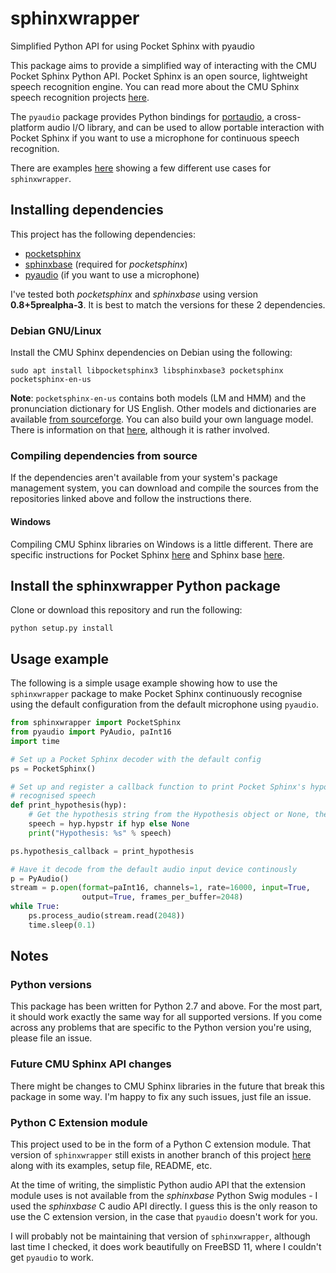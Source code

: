 # sphinxwrapper
Simplified Python API for using Pocket Sphinx with pyaudio

This package aims to provide a simplified way of interacting with the CMU Pocket Sphinx Python API. Pocket Sphinx is an open source, lightweight speech recognition engine. You can read more about the CMU Sphinx speech recognition projects [here](https://cmusphinx.github.io/wiki/).

The `pyaudio` package provides Python bindings for [portaudio](http://www.portaudio.com/), a cross-platform audio I/O library, and can be used to allow portable interaction with Pocket Sphinx if you want to use a microphone for continuous speech recognition.

There are examples [here](examples/) showing a few different use cases for `sphinxwrapper`.

## Installing dependencies
This project has the following dependencies:
- [pocketsphinx](https://github.com/cmusphinx/pocketsphinx)
- [sphinxbase](https://github.com/cmusphinx/sphinxbase) (required for *pocketsphinx*)
- [pyaudio](http://people.csail.mit.edu/hubert/pyaudio/) (if you want to use a microphone)

I've tested both *pocketsphinx* and *sphinxbase* using version **0.8+5prealpha-3**. It is best to match the versions for these 2 dependencies.

### Debian GNU/Linux
Install the CMU Sphinx dependencies on Debian using the following:
``` Shell
sudo apt install libpocketsphinx3 libsphinxbase3 pocketsphinx pocketsphinx-en-us
```

**Note**: `pocketsphinx-en-us` contains both models (LM and HMM) and the pronunciation dictionary for US English. Other models and dictionaries are available [from sourceforge](https://sourceforge.net/projects/cmusphinx/files/Acoustic%20and%20Language%20Models/). You can also build your own language model. There is information on that [here](https://cmusphinx.github.io/wiki/tutoriallm/#language-models), although it is rather involved.

### Compiling dependencies from source
If the dependencies aren't available from your system's package management system, you can download and compile the sources from the repositories linked above and follow the instructions there. 

#### Windows
Compiling CMU Sphinx libraries on Windows is a little different. There are specific instructions for Pocket Sphinx [here](https://github.com/cmusphinx/pocketsphinx#ms-windows-ms-visual-studio-2010-or-newer---we-test-with-vc-2010-express) and Sphinx base [here](https://github.com/cmusphinx/sphinxbase#ms-windows-installation).

## Install the sphinxwrapper Python package
Clone or download this repository and run the following:
``` Shell 
python setup.py install
```

## Usage example
The following is a simple usage example showing how to use the `sphinxwrapper` package to make Pocket Sphinx continuously recognise using the default configuration from the default microphone using `pyaudio`.
``` Python
from sphinxwrapper import PocketSphinx
from pyaudio import PyAudio, paInt16
import time

# Set up a Pocket Sphinx decoder with the default config
ps = PocketSphinx()

# Set up and register a callback function to print Pocket Sphinx's hypothesis for 
# recognised speech
def print_hypothesis(hyp):
    # Get the hypothesis string from the Hypothesis object or None, then print it
    speech = hyp.hypstr if hyp else None
    print("Hypothesis: %s" % speech)

ps.hypothesis_callback = print_hypothesis

# Have it decode from the default audio input device continously
p = PyAudio()
stream = p.open(format=paInt16, channels=1, rate=16000, input=True,
                output=True, frames_per_buffer=2048)
while True:
    ps.process_audio(stream.read(2048))
    time.sleep(0.1)

```

## Notes
### Python versions
This package has been written for Python 2.7 and above. For the most part, it should work exactly the same way for all supported versions. If you come across any problems that are specific to the Python version you're using, please file an issue.

### Future CMU Sphinx API changes
There might be changes to CMU Sphinx libraries in the future that break this package in some way. I'm happy to fix any such issues, just file an issue.

### Python C Extension module
This project used to be in the form of a Python C extension module. That version of `sphinxwrapper` still exists in another branch of this project [here](https://github.com/Danesprite/sphinxwrapper/tree/c-extension) along with its examples, setup file, README, etc.

At the time of writing, the simplistic Python audio API that the extension module uses is not available from the *sphinxbase* Python Swig modules - I used the *sphinxbase* C audio API directly. I guess this is the only reason to use the C extension version, in the case that `pyaudio` doesn't work for you.

I will probably not be maintaining that version of `sphinxwrapper`, although last time I checked, it does work beautifully on FreeBSD 11, where I couldn't get `pyaudio` to work.

